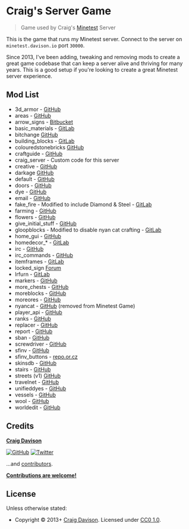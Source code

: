 # Craig's Server Game

> Game used by Craig's [Minetest](https://www.minetest.net) Server

This is the game that runs my Minetest server. Connect to the server on `minetest.davison.io` port `30000`.

Since 2013, I've been adding, tweaking and removing mods to create a great game codebase that can keep a server alive and thriving for many years. This is a good setup if you're looking to create a great Minetest server experience.

## Mod List

* 3d_armor - [GitHub](https://github.com/stujones11/minetest-3d_armor)
* areas - [GitHub](https://github.com/ShadowNinja/areas)
* arrow_signs - [Bitbucket](https://bitbucket.org/adrido/arrow_signs/src)
* basic_materials - [GitLab](https://gitlab.com/VanessaE/basic_materials)
* bitchange [GitHub](https://github.com/SmallJoker/bitchange)
* building_blocks - [GitLab](https://gitlab.com/VanessaE/homedecor_modpack)
* colouredstonebricks [GitHub](https://github.com/davisonio/colouredstonebricks)
* craftguide - [GitHub](https://github.com/minetest-mods/craftguide)
* craig_server - Custom code for this server
* creative - [GitHub](https://github.com/minetest/minetest_game)
* darkage [GitHub](https://github.com/davisonio/darkage)
* default - [GitHub](https://github.com/minetest/minetest_game)
* doors - [GitHub](https://github.com/minetest/minetest_game)
* dye - [GitHub](https://github.com/minetest/minetest_game)
* email - [GitHub](https://github.com/rubenwardy/email)
* fake_fire - Modified to include Diamond & Steel - [GitLab](https://gitlab.com/VanessaE/homedecor_modpack)
* farming - [GitHub](https://github.com/minetest/minetest_game)
* flowers - [GitHub](https://github.com/minetest/minetest_game)
* give_initial_stuff - [GitHub](https://github.com/minetest/minetest_game)
* gloopblocks - Modified to disable nyan cat crafting - [GitLab](https://gitlab.com/VanessaE/gloopblocks)
* home_gui - [GitHub](https://github.com/cornernote/minetest-home_gui)
* homedecor_* - [GitLab](https://gitlab.com/VanessaE/homedecor_modpack)
* irc - [GitHub](https://github.com/minetest-mods/irc)
* irc_commands - [GitHub](https://github.com/ShadowNinja/minetest-irc_commands)
* itemframes - [GitLab](https://gitlab.com/VanessaE/homedecor_modpack)
* locked_sign [Forum](https://forum.minetest.net/viewtopic.php?p=216944#p216944)
* lrfurn - [GitLab](https://gitlab.com/VanessaE/homedecor_modpack)
* markers - [GitHub](https://github.com/Sokomine/markers)
* more_chests - [GitHub](https://github.com/minetest-mods/more_chests)
* moreblocks - [GitHub](https://github.com/minetest-mods/moreblocks)
* moreores - [GitHub](https://github.com/minetest-mods/moreores)
* nyancat - [GitHub](https://github.com/minetest/minetest_game/tree/0.4.15/mods/nyancat) (removed from Minetest Game)
* player_api - [GitHub](https://github.com/minetest/minetest_game)
* ranks - [GitHub](https://github.com/octacian/ranks)
* replacer - [GitHub](https://github.com/Sokomine/replacer)
* report - [GitHub](https://github.com/rubenwardy/report)
* sban - [GitHub](https://github.com/shivajiva101/sban)
* screwdriver - [GitHub](https://github.com/minetest/minetest_game)
* sfinv - [GitHub](https://github.com/minetest/minetest_game)
* sfinv_buttons - [repo.or.cz](http://repo.or.cz/minetest_sfinv_buttons.git)
* skinsdb - [GitHub](https://github.com/minetest-mods/skinsdb)
* stairs - [GitHub](https://github.com/minetest/minetest_game)
* streets (v1) [GitHub](https://github.com/minetest-streets/streets/tree/streets-1)
* travelnet - [GitHub](https://github.com/Sokomine/travelnet)
* unifieddyes - [GitHub](https://gitlab.com/VanessaE/unifieddyes)
* vessels - [GitHub](https://github.com/minetest/minetest_game)
* wool - [GitHub](https://github.com/minetest/minetest_game)
* worldedit - [GitHub](https://github.com/Uberi/Minetest-WorldEdit)

## Credits

**[Craig Davison](https://davison.io)**

[![GitHub](https://img.shields.io/github/followers/davisonio.svg?style=social&label=Follow%20@davisonio)](https://github.com/davisonio) [![Twitter](https://img.shields.io/twitter/follow/davisonio.svg?style=social)](https://twitter.com/davisonio)

...and [contributors](https://github.com/davisonio/craig-server_game/graphs/contributors).

**[Contributions are welcome!](https://github.com/davisonio/craig-server_game/blob/master/contributing.md)**

## License

Unless otherwise stated:
- Copyright © 2013+ [Craig Davison](https://davison.io). Licensed under [CC0 1.0](https://creativecommons.org/publicdomain/zero/1.0/).
